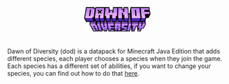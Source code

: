 <div align=center><img src="dod_logo.png" alt="Dawn of Diversity" width=30%/></div>

<br>
<br>
Dawn of Diversity (dod) is a datapack for Minecraft Java Edition that adds different species, each player chooses a species when they join the game. Each species has a different set of abilities, if you want to change your species, you can find out how to do that <a href="https://github.com/chimkingOverlord/Dawn-Of-Diversity/wiki/Changing-Species">here</a>.
